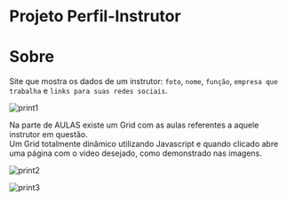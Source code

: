 # Projeto Perfil-Instrutor

# Sobre

Site que mostra os dados de um instrutor: `foto`, `nome`, `função`, `empresa que trabalha` e `links para suas redes sociais`.

![print1](https://user-images.githubusercontent.com/64203633/162043159-fc295684-e4e2-4cc2-8eaf-24f18bc3e6a9.png)

Na parte de AULAS existe um Grid com as aulas referentes a aquele instrutor em questão. <br>
Um Grid totalmente dinâmico utilizando Javascript e quando clicado abre uma página com o video desejado, como demonstrado nas imagens.

![print2](https://user-images.githubusercontent.com/64203633/162043175-30541f3b-1b3f-4414-af78-430bb9566e18.png)

![print3](https://user-images.githubusercontent.com/64203633/162043193-749d72cf-9bce-445a-a8f2-4e12aca7a15c.png)
